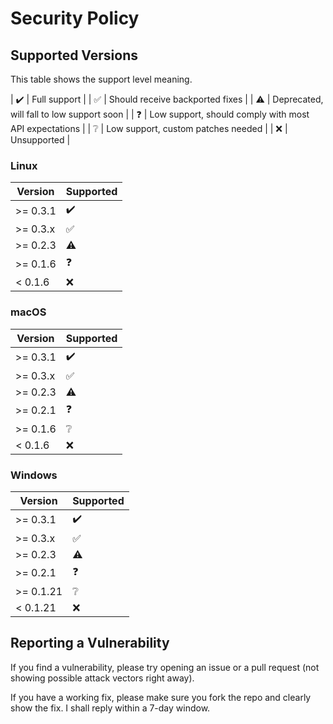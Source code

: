 # Security Policy

## Supported Versions

  This table shows the support level meaning.

| :heavy_check_mark: | Full support |
| :white_check_mark: | Should receive backported fixes |
| :warning: | Deprecated, will fall to low support soon |
| :question: | Low support, should comply with most API expectations |
| :grey_question: | Low support, custom patches needed |
| :x: | Unsupported |

### Linux

| Version | Supported          |
| ------- | ------------------ |
| >= 0.3.1   | :heavy_check_mark: |
| >= 0.3.x   | :white_check_mark: |
| >= 0.2.3   | :warning: |
| >= 0.1.6   | :question: |
| < 0.1.6   | :x: |

### macOS

| Version | Supported          |
| ------- | ------------------ |
| >= 0.3.1   | :heavy_check_mark: |
| >= 0.3.x   | :white_check_mark: |
| >= 0.2.3   | :warning: |
| >= 0.2.1   | :question: |
| >= 0.1.6  | :grey_question: |
| < 0.1.6   | :x: |

### Windows

| Version | Supported          |
| ------- | ------------------ |
| >= 0.3.1   | :heavy_check_mark: |
| >= 0.3.x   | :white_check_mark: |
| >= 0.2.3   | :warning: |
| >= 0.2.1   | :question: |
| >= 0.1.21  | :grey_question: |
| < 0.1.21 | :x: |

## Reporting a Vulnerability

If you find a vulnerability, please try opening an issue or a pull request (not showing possible attack vectors right away).

If you have a working fix, please make sure you fork the repo and clearly show the fix. I shall reply within a 7-day window.
